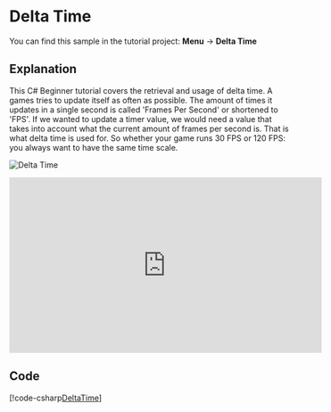 # Delta Time
You can find this sample in the tutorial project: **Menu** &rarr; **Delta Time** 

## Explanation
This C# Beginner tutorial covers the retrieval and usage of delta time. A games tries to update itself as often as possible. The amount of times it updates in a single second is called 'Frames Per Second' or shortened to 'FPS'. If we wanted to update a timer value, we would need a value that takes into account what the current amount of frames per second is. That is what delta time is used for. So whether your game runs 30 FPS or 120 FPS: you always want to have the same time scale.

![Delta Time](media/deltatime.webp)

<iframe width="560" height="315" src="https://www.youtube.com/embed/WMGY8JOqzeE" frameborder="0" allow="accelerometer; autoplay; encrypted-media; gyroscope; picture-in-picture" allowfullscreen></iframe>

## Code
[!code-csharp[DeltaTime](..\..\..\..\stride\samples\Tutorials\CSharpBeginner\CSharpBeginner\CSharpBeginner.Game\Code\DeltaTimeDemo.cs)]
